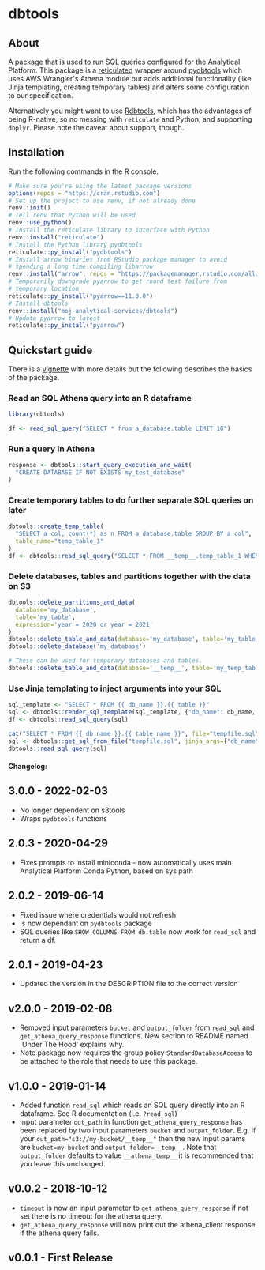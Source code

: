 # dbtools

## About

A package that is used to run SQL queries configured for the 
Analytical Platform. This package is a [reticulated](https://rstudio.github.io/reticulate/) 
wrapper around [pydbtools](https://github.com/moj-analytical-services/pydbtools) 
which uses AWS Wrangler's Athena module but adds additional functionality 
(like Jinja templating, creating temporary tables) and alters some configuration 
to our specification.

Alternatively you might want to use 
[Rdbtools](https://github.com/moj-analytical-services/Rdbtools), which has the 
advantages of being R-native, so no messing with `reticulate` and Python, and 
supporting `dbplyr`. Please note the caveat about support, though.

## Installation

Run the following commands in the R console.

```R
# Make sure you're using the latest package versions
options(repos = "https://cran.rstudio.com")
# Set up the project to use renv, if not already done
renv::init()
# Tell renv that Python will be used
renv::use_python()
# Install the reticulate library to interface with Python
renv::install("reticulate")
# Install the Python library pydbtools
reticulate::py_install("pydbtools")
# Install arrow binaries from RStudio package manager to avoid
# spending a long time compiling libarrow
renv::install("arrow", repos = "https://packagemanager.rstudio.com/all/__linux__/focal/latest")
# Temporarily downgrade pyarrow to get round test failure from
# temporary location
reticulate::py_install("pyarrow==11.0.0")
# Install dbtools
renv::install("moj-analytical-services/dbtools")
# Update pyarrow to latest
reticulate::py_install("pyarrow")
```

## Quickstart guide

There is a [vignette](doc/dbtools.pdf) with more details but the following
describes the basics of the package.

### Read an SQL Athena query into an R dataframe

```r
library(dbtools)

df <- read_sql_query("SELECT * from a_database.table LIMIT 10")
```

### Run a query in Athena

```r
response <- dbtools::start_query_execution_and_wait(
  "CREATE DATABASE IF NOT EXISTS my_test_database"
)
```

### Create temporary tables to do further separate SQL queries on later

```r
dbtools::create_temp_table(
  "SELECT a_col, count(*) as n FROM a_database.table GROUP BY a_col", 
  table_name="temp_table_1"
)
df <- dbtools::read_sql_query("SELECT * FROM __temp__.temp_table_1 WHERE n < 10")
```

### Delete databases, tables and partitions together with the data on S3

```r
dbtools::delete_partitions_and_data(
  database='my_database', 
  table='my_table', 
  expression='year = 2020 or year = 2021'
)
dbtools::delete_table_and_data(database='my_database', table='my_table')
dbtools::delete_database('my_database')

# These can be used for temporary databases and tables.
dbtools::delete_table_and_data(database='__temp__', table='my_temp_table')
```

### Use Jinja templating to inject arguments into your SQL

```r
sql_template <- "SELECT * FROM {{ db_name }}.{{ table }}"
sql <- dbtools::render_sql_template(sql_template, {"db_name": db_name, "table": "department"})
df <- dbtools::read_sql_query(sql)

cat("SELECT * FROM {{ db_name }}.{{ table_name }}", file="tempfile.sql")
sql <- dbtools::get_sql_from_file("tempfile.sql", jinja_args={"db_name": db_name, "table_name": "department"})
dbtools::read_sql_query(sql)
```

#### Changelog:

## 3.0.0 - 2022-02-03

- No longer dependent on s3tools
- Wraps `pydbtools` functions

## 2.0.3 - 2020-04-29

- Fixes prompts to install miniconda - now automatically uses main Analytical Platform Conda Python, based on sys path

## 2.0.2 - 2019-06-14

- Fixed issue where credentials would not refresh
- Is now dependant on `pydbtools` package
- SQL queries like `SHOW COLUMNS FROM db.table` now work for `read_sql` and return a df.

## 2.0.1 - 2019-04-23

- Updated the version in the DESCRIPTION file to the correct version

## v2.0.0 - 2019-02-08

- Removed input parameters `bucket` and `output_folder` from `read_sql` and `get_athena_query_response` functions. New section to README named 'Under The Hood' explains why.
- Note package now requires the group policy `StandardDatabaseAccess` to be attached to the role that needs to use this package. 

## v1.0.0 - 2019-01-14

- Added function `read_sql` which reads an SQL query directly into an R dataframe. See R documentation (i.e. `?read_sql`)
- Input parameter `out_path` in function `get_athena_query_response` has been replaced by two input parameters `bucket` and `output_folder`. E.g. If your `out_path="s3://my-bucket/__temp__"` then the new input params are `bucket=my-bucket` and `output_folder=__temp__`. Note that ` output_folder` defaults to value `__athena_temp__` it is recommended that you leave this unchanged.

## v0.0.2 - 2018-10-12

- `timeout` is now an input parameter to `get_athena_query_response` if not set there is no timeout for the athena query.
- `get_athena_query_response` will now print out the athena_client response if the athena query fails.

## v0.0.1 - First Release
